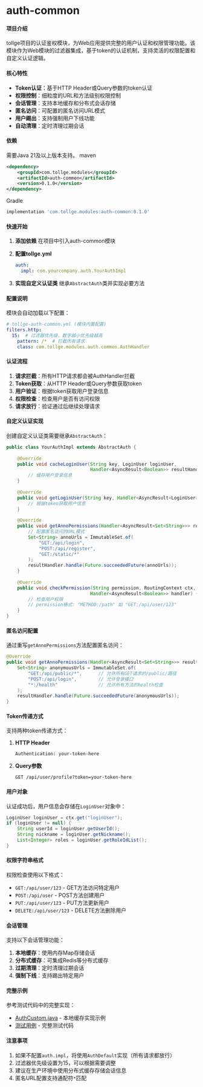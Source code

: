 # auth-common

#### 项目介绍
tollge项目的认证鉴权模块，为Web应用提供完整的用户认证和权限管理功能。该模块作为Web模块的过滤器集成，基于token的认证机制，支持灵活的权限配置和自定义认证逻辑。

#### 核心特性
- **Token认证**：基于HTTP Header或Query参数的token认证
- **权限控制**：细粒度的URL和方法级别权限控制
- **会话管理**：支持本地缓存和分布式会话存储
- **匿名访问**：可配置的匿名访问URL模式
- **用户踢出**：支持强制用户下线功能
- **自动清理**：定时清理过期会话

#### 依赖

需要Java 21及以上版本支持。
maven
```xml
<dependency>
    <groupId>com.tollge.modules</groupId>
    <artifactId>auth-common</artifactId>
    <version>0.1.0</version>
</dependency>
```
Gradle
```groovy
implementation 'com.tollge.modules:auth-common:0.1.0'
```

#### 快速开始

1. **添加依赖**
   在项目中引入auth-common模块

2. **配置tollge.yml**
   ```yaml
   auth:
     impl: com.yourcompany.auth.YourAuthImpl
   ```

3. **实现自定义认证类**
   继承`AbstractAuth`类并实现必要方法

#### 配置说明

模块会自动加载以下配置：
```yaml
# tollge-auth-common.yml (模块内置配置)
filters.http:
  15:  # 过滤器优先级，数字越小优先级越高
    pattern: /*  # 拦截所有请求
    class: com.tollge.modules.auth.common.AuthHandler
```

#### 认证流程

1. **请求拦截**：所有HTTP请求都会被AuthHandler拦截
2. **Token获取**：从HTTP Header或Query参数获取token
3. **用户验证**：根据token获取用户登录信息
4. **权限检查**：检查用户是否有访问权限
5. **请求放行**：验证通过后继续处理请求

#### 自定义认证实现

创建自定义认证类需要继承`AbstractAuth`：

```java
public class YourAuthImpl extends AbstractAuth {
    
    @Override
    public void cacheLoginUser(String key, LoginUser loginUser, 
                               Handler<AsyncResult<Boolean>> resultHandler) {
        // 缓存用户登录信息
    }
    
    @Override
    public void getLoginUser(String key, Handler<AsyncResult<LoginUser>> resultHandler) {
        // 根据token获取用户信息
    }
    
    @Override
    public void getAnnoPermissions(Handler<AsyncResult<Set<String>>> resultHandler) {
        // 配置匿名访问的URL模式
        Set<String> annoUrls = ImmutableSet.of(
            "GET:/api/login",
            "POST:/api/register",
            "GET:/static/*"
        );
        resultHandler.handle(Future.succeededFuture(annoUrls));
    }
    
    @Override
    public void checkPermission(String permission, RoutingContext ctx, 
                               Handler<AsyncResult<Boolean>> handler) {
        // 检查用户权限
        // permission格式: "METHOD:/path" 如 "GET:/api/user/123"
    }
}
```

#### 匿名访问配置

通过重写`getAnnoPermissions`方法配置匿名访问：

```java
@Override
public void getAnnoPermissions(Handler<AsyncResult<Set<String>>> resultHandler) {
    Set<String> anonymousUrls = ImmutableSet.of(
        "GET:/api/public/*",      // 允许所有GET请求的/public/路径
        "POST:/api/login",        // 允许登录接口
        "*:/health"               // 允许所有方法的health检查
    );
    resultHandler.handle(Future.succeededFuture(anonymousUrls));
}
```

#### Token传递方式

支持两种token传递方式：

1. **HTTP Header**
   ```
   Authentication: your-token-here
   ```

2. **Query参数**
   ```
   GET /api/user/profile?token=your-token-here
   ```

#### 用户对象

认证成功后，用户信息会存储在`LoginUser`对象中：

```java
LoginUser loginUser = ctx.get("loginUser");
if (loginUser != null) {
    String userId = loginUser.getUserId();
    String nickname = loginUser.getNickname();
    List<Integer> roles = loginUser.getRoleIdList();
}
```

#### 权限字符串格式

权限检查使用以下格式：
- `GET:/api/user/123` - GET方法访问特定用户
- `POST:/api/user` - POST方法创建用户
- `PUT:/api/user/123` - PUT方法更新用户
- `DELETE:/api/user/123` - DELETE方法删除用户

#### 会话管理

支持以下会话管理功能：

1. **本地缓存**：使用内存Map存储会话
2. **分布式缓存**：可集成Redis等分布式缓存
3. **过期清理**：定时清理过期会话
4. **强制下线**：支持踢出特定用户

#### 完整示例

参考测试代码中的完整实现：
- [AuthCustom.java](src/test/java/test/auth/AuthCustom.java) - 本地缓存实现示例
- [测试用例](src/test/java/test/auth/) - 完整测试代码

#### 注意事项

1. 如果不配置`auth.impl`，将使用`AuthDefault`实现（所有请求都放行）
2. 过滤器优先级设置为15，可以根据需要调整
3. 建议在生产环境中使用分布式缓存存储会话信息
4. 匿名URL配置支持通配符`*`匹配
